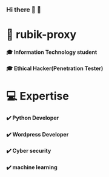 ### Hi there 👋 👋



# 🧍 rubik-proxy
#### 🎓 Information Technology student
#### 🎓 Ethical Hacker(Penetration Tester)

#  💻 Expertise
#### ✔️ Python Developer
#### ✔️ Wordpress Developer 
#### ✔️ Cyber security 
#### ✔️ machine learning
